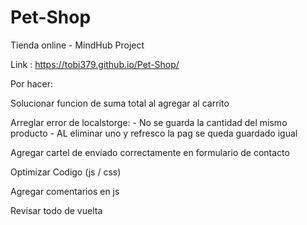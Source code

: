 # Pet-Shop
Tienda online - MindHub Project

Link : https://tobi379.github.io/Pet-Shop/

Por hacer: 

Solucionar funcion de suma total al agregar al carrito

Arreglar error de localstorge: - No se guarda la cantidad del mismo producto
                               - AL eliminar uno y refresco la pag se queda guardado igual

Agregar cartel de enviado correctamente en formulario de contacto

Optimizar Codigo (js / css)

Agregar comentarios en js

Revisar todo de vuelta
